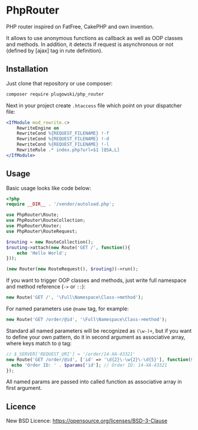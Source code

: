 # PhpRouter
PHP router inspired on FatFree, CakePHP and own invention. 

It allows to use anonymous functions as callback as well as OOP classes and methods. 
In addition, it detects if request is asynchronous or not (defined by [ajax] tag in rute definition).

## Installation

Just clone that repository or use composer:

```bash
composer require plugowski/php_router
```

Next in your project create `.htaccess` file which point on your dispatcher file:

```apache
<IfModule mod_rewrite.c>
    RewriteEngine on
    RewriteCond %{REQUEST_FILENAME} !-f
    RewriteCond %{REQUEST_FILENAME} !-d
    RewriteCond %{REQUEST_FILENAME} !-l
    RewriteRule .* index.php?url=$1 [QSA,L]
</IfModule>
```

## Usage

Basic usage looks like code below:

```php
<?php
require __DIR__ . '/vendor/autoload.php';

use PhpRouter\Route;
use PhpRouter\RouteCollection;
use PhpRouter\Router;
use PhpRouter\RouteRequest;

$routing = new RouteCollection();
$routing->attach(new Route('GET /', function(){
    echo 'Hello World';
}));

(new Router(new RouteRequest(), $routing))->run();
```

If you want to trigger OOP classes and methods, just write full namespace and method reference (`->` or `::`):

```php
new Route('GET /', '\Full\Namespace\Class->method');
```

For named parameters use `@name` tag, for example:

```php
new Route('GET /order/@id', '\Full\Namespace\Class->method');
```

Standard all named parameters will be recognized as `(\w-)+`, but if you want to define your own pattern,
do it in second argument as associative array, where keys match to `@` tag:

```php
// $_SERVER['REQUEST_URI'] = '/order/14-XA-43321'
new Route('GET /order/@id', ['id' => '\d{2}\-\w{2}\-\d{5}'], function($params) {
  echo 'Order ID: ' . $params['id']; // Order ID: 14-XA-43321 
});
```

All named params are passed into called function as associative array in first argument.

## Licence

New BSD Licence: https://opensource.org/licenses/BSD-3-Clause